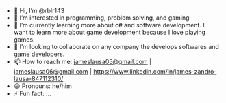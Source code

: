 - 👋 Hi, I’m @rblr143
- 👀 I’m interested in programming, problem solving, and gaming
- 🌱 I’m currently learning more about c# and software development. I want to learn more about game development because I love playing games.
- 💞️ I’m looking to collaborate on any company the develops softwares and game developers.
- 📫 How to reach me: jameslausa05@gmail.com | jameslausa06@gmail.com | https://www.linkedin.com/in/james-zandro-lausa-847112310/
- 😄 Pronouns: he/him
- ⚡ Fun fact: ...

<!---
rblr143/rblr143 is a ✨ special ✨ repository because its `README.md` (this file) appears on your GitHub profile.
You can click the Preview link to take a look at your changes.
--->
